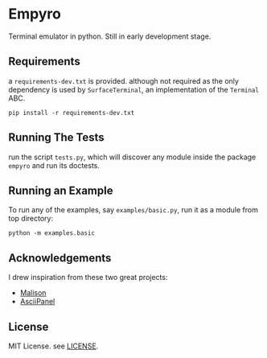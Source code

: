 # Empyro

Terminal emulator in python. Still in early development stage.

## Requirements

a `requirements-dev.txt` is provided. although not required as the only dependency
is used by `SurfaceTerminal`, an implementation of the `Terminal` ABC.

```
pip install -r requirements-dev.txt
```

## Running The Tests

run the script `tests.py`, which will discover any module inside the
package `empyro` and run its doctests.

## Running an Example

To run any of the examples, say `examples/basic.py`, run it as a module from
top directory:

```
python -m examples.basic
```

## Acknowledgements

I drew inspiration from these two great projects:
- [Malison](https://github.com/munificent/malison)
- [AsciiPanel](https://github.com/trystan/AsciiPanel)

## License

MIT License. see [LICENSE](LICENSE).
